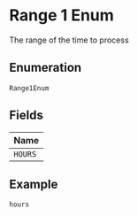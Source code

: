 
# Range 1 Enum

The range of the time to process

## Enumeration

`Range1Enum`

## Fields

| Name |
|  --- |
| `HOURS` |

## Example

```
hours
```

